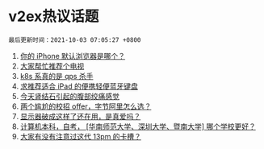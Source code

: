 # v2ex热议话题

`最后更新时间：2021-10-03 07:05:27 +0800`

1. [你的 iPhone 默认浏览器是哪个？](https://www.v2ex.com/t/805634)
1. [大家帮忙推荐个电视](https://www.v2ex.com/t/805635)
1. [k8s 系真的是 qps 杀手](https://www.v2ex.com/t/805677)
1. [求推荐适合 iPad 的便携轻便蓝牙键盘](https://www.v2ex.com/t/805637)
1. [今天肾结石引起的腹部绞痛感觉](https://www.v2ex.com/t/805678)
1. [两个尴尬的校招 offer，字节阿里怎么选？](https://www.v2ex.com/t/805639)
1. [显示器破成这样了还在用，是真爱吗？](https://www.v2ex.com/t/805653)
1. [计算机本科，自考， [华南师范大学、深圳大学、暨南大学] 哪个学校更好？](https://www.v2ex.com/t/805657)
1. [大家有没有注意过这代 13pm 的卡槽？](https://www.v2ex.com/t/805664)

